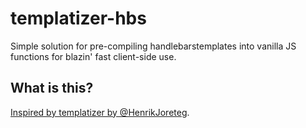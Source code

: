 templatizer-hbs
===============
Simple solution for pre-compiling handlebarstemplates into vanilla JS functions for blazin' fast client-side use.

## What is this?

[Inspired by templatizer by @HenrikJoreteg](https://github.com/HenrikJoreteg/templatizer).


